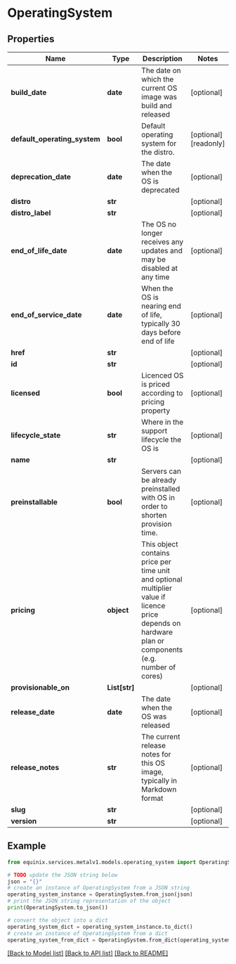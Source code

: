 # OperatingSystem


## Properties

Name | Type | Description | Notes
------------ | ------------- | ------------- | -------------
**build_date** | **date** | The date on which the current OS image was build and released | [optional] 
**default_operating_system** | **bool** | Default operating system for the distro. | [optional] [readonly] 
**deprecation_date** | **date** | The date when the OS is deprecated | [optional] 
**distro** | **str** |  | [optional] 
**distro_label** | **str** |  | [optional] 
**end_of_life_date** | **date** | The OS no longer receives any updates and may be disabled at any time | [optional] 
**end_of_service_date** | **date** | When the OS is nearing end of life, typically 30 days before end of life | [optional] 
**href** | **str** |  | [optional] 
**id** | **str** |  | [optional] 
**licensed** | **bool** | Licenced OS is priced according to pricing property | [optional] 
**lifecycle_state** | **str** | Where in the support lifecycle the OS is | [optional] 
**name** | **str** |  | [optional] 
**preinstallable** | **bool** | Servers can be already preinstalled with OS in order to shorten provision time. | [optional] 
**pricing** | **object** | This object contains price per time unit and optional multiplier value if licence price depends on hardware plan or components (e.g. number of cores) | [optional] 
**provisionable_on** | **List[str]** |  | [optional] 
**release_date** | **date** | The date when the OS was released | [optional] 
**release_notes** | **str** | The current release notes for this OS image, typically in Markdown format | [optional] 
**slug** | **str** |  | [optional] 
**version** | **str** |  | [optional] 

## Example

```python
from equinix.services.metalv1.models.operating_system import OperatingSystem

# TODO update the JSON string below
json = "{}"
# create an instance of OperatingSystem from a JSON string
operating_system_instance = OperatingSystem.from_json(json)
# print the JSON string representation of the object
print(OperatingSystem.to_json())

# convert the object into a dict
operating_system_dict = operating_system_instance.to_dict()
# create an instance of OperatingSystem from a dict
operating_system_from_dict = OperatingSystem.from_dict(operating_system_dict)
```
[[Back to Model list]](../README.md#documentation-for-models) [[Back to API list]](../README.md#documentation-for-api-endpoints) [[Back to README]](../README.md)


